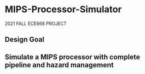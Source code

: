 # MIPS-Processor-Simulator
2021 FALL ECE668 PROJECT

## Design Goal
Simulate a MIPS processor with complete pipeline and hazard management
-----
